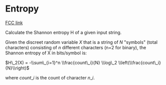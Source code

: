 # Entropy

[FCC link](https://www.freecodecamp.org/learn/coding-interview-prep/rosetta-code/entropy)

Calculate the Shannon entropy H of a given input string.

Given the discreet random variable $X$ that is a string of $N$ "symbols" (total
characters) consisting of $n$ different characters (n=2 for binary), the Shannon
entropy of X in bits/symbol is:

$H\_2(X) = -\\sum\_{i=1}^n \\frac{count\_i}{N} \\log\_2 \\left(\\frac{count\_i}{N}\\right)$

where $count\_i$ is the count of character $n\_i$.
